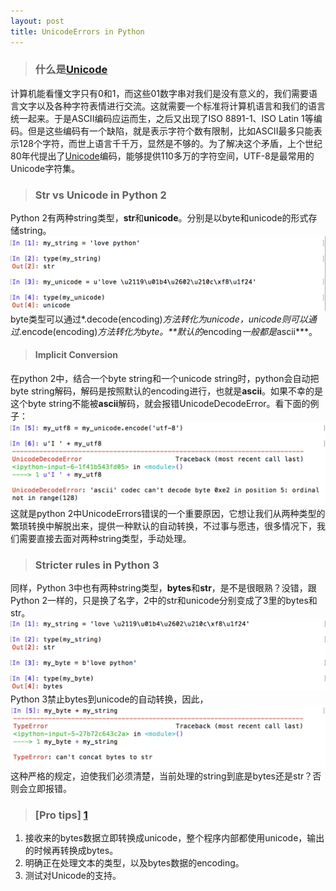 ```yaml
---
layout: post
title: UnicodeErrors in Python 
---
```

>### 什么是[Unicode](https://en.wikipedia.org/wiki/Unicode)
计算机能看懂文字只有0和1，而这些01数字串对我们是没有意义的，我们需要语言文字以及各种字符表情进行交流。这就需要一个标准将计算机语言和我们的语言统一起来。于是ASCII编码应运而生，之后又出现了ISO 8891-1、ISO Latin 1等编码。但是这些编码有一个缺陷，就是表示字符个数有限制，比如ASCII最多只能表示128个字符，而世上语言千千万，显然是不够的。为了解决这个矛盾，上个世纪80年代提出了[Unicode](https://en.wikipedia.org/wiki/Unicode)编码，能够提供110多万的字符空间，UTF-8是最常用的Unicode字符集。  

>### Str vs Unicode in Python 2
Python 2有两种string类型，**str**和**unicode**。分别是以byte和unicode的形式存储string。
![Two Types of Strings](/media/images/20151229/strunicode.png)
byte类型可以通过*.decode(encoding)*方法转化为unicode，unicode则可以通过*.encode(encoding)*方法转化为byte。**默认的*encoding*一般都是*ascii***。

>#### Implicit Conversion
在python 2中，结合一个byte string和一个unicode string时，python会自动把byte string解码，解码是按照默认的encoding进行，也就是**ascii**。如果不幸的是这个byte string不能被**ascii**解码，就会报错UnicodeDecodeError。看下面的例子：
![UnicodeDecodeError Example](/media/images/20151229/unicodedecodeerror.png)
这就是python 2中UnicodeErrors错误的一个重要原因，它想让我们从两种类型的繁琐转换中解脱出来，提供一种默认的自动转换，不过事与愿违，很多情况下，我们需要直接去面对两种string类型，手动处理。    

>### Stricter rules in Python 3
同样，Python 3中也有两种string类型，**bytes**和**str**，是不是很眼熟？没错，跟Python 2一样的，只是换了名字，2中的str和unicode分别变成了3里的bytes和str。
![two types of String in python3](/media/images/20151229/bytestr.png)
Python 3禁止bytes到unicode的自动转换，因此，
![no explicit conversion in python 3](/media/images/20151229/noconversion.png)
这种严格的规定，迫使我们必须清楚，当前处理的string到底是bytes还是str？否则会立即报错。  
 

>### [Pro tips] [1]
1. 接收来的bytes数据立即转换成unicode，整个程序内部都使用unicode，输出的时候再转换成bytes。
2. 明确正在处理文本的类型，以及bytes数据的encoding。
3. 测试对Unicode的支持。 


[1]: http://nedbatchelder.com/text/unipain.html "reference"
